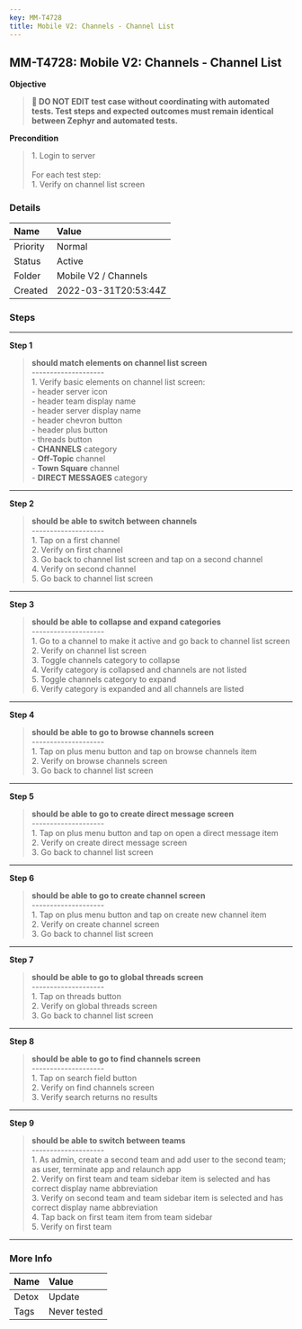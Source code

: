 ```yaml
---
key: MM-T4728
title: Mobile V2: Channels - Channel List
---
```


## MM-T4728: Mobile V2: Channels - Channel List

**Objective**

> <article><strong>🛑 DO NOT EDIT test case without coordinating with automated tests. Test steps and expected outcomes must remain identical between Zephyr and automated tests.</strong></article>

**Precondition**

> <article>1. Login to server<br /><br />For each test step:<br />1. Verify on channel list screen</article>

### Details

| Name     | Value                |
| :------- | :------------------- |
| Priority | Normal               |
| Status   | Active               |
| Folder   | Mobile V2 / Channels |
| Created  | 2022-03-31T20:53:44Z |

### Steps

<hr/>

**Step 1**

> <article><strong>should match elements on channel list screen</strong><br />--------------------<br />1. Verify basic elements on channel list screen:<br />- header server icon<br />- header team display name<br />- header server display name<br />- header chevron button<br />- header plus button<br />- threads button<br />- <strong>CHANNELS</strong> category<br />- <strong>Off-Topic</strong> channel<br />- <strong>Town Square</strong> channel<br />- <strong>DIRECT MESSAGES</strong> category</article>

<hr/>

**Step 2**

> <article><strong>should be able to switch between channels</strong><br />--------------------<br />1. Tap on a first channel<br />2. Verify on first channel<br />3. Go back to channel list screen and tap on a second channel<br />4. Verify on second channel<br />5. Go back to channel list screen</article>

<hr/>

**Step 3**

> <article><strong>should be able to collapse and expand categories</strong><br />--------------------<br />1. Go to a channel to make it active and go back to channel list screen<br />2. Verify on channel list screen<br />3. Toggle channels category to collapse<br />4. Verify category is collapsed and channels are not listed<br />5. Toggle channels category to expand<br />6. Verify category is expanded and all channels are listed</article>

<hr/>

**Step 4**

> <article><strong>should be able to go to browse channels screen</strong><br />--------------------<br />1. Tap on plus menu button and tap on browse channels item<br />2. Verify on browse channels screen<br />3. Go back to channel list screen</article>

<hr/>

**Step 5**

> <article><strong>should be able to go to create direct message screen</strong><br />--------------------<br />1. Tap on plus menu button and tap on open a direct message item<br />2. Verify on create direct message screen<br />3. Go back to channel list screen</article>

<hr/>

**Step 6**

> <article><strong>should be able to go to create channel screen</strong><br />--------------------<br />1. Tap on plus menu button and tap on create new channel item<br />2. Verify on create channel screen<br />3. Go back to channel list screen</article>

<hr/>

**Step 7**

> <article><strong>should be able to go to global threads screen</strong><br />--------------------<br />1. Tap on threads button<br />2. Verify on global threads screen<br />3. Go back to channel list screen</article>

<hr/>

**Step 8**

> <article><strong>should be able to go to find channels screen</strong><br />--------------------<br />1. Tap on search field button<br />2. Verify on find channels screen<br />3. Verify search returns no results</article>

<hr/>

**Step 9**

> <article><strong>should be able to switch between teams</strong><br />--------------------<br />1. As admin, create a second team and add user to the second team; as user, terminate app and relaunch app<br />2. Verify on first team and team sidebar item is selected and has correct display name abbreviation<br />3. Verify on second team and team sidebar item is selected and has correct display name abbreviation<br />4. Tap back on first team item from team sidebar<br />5. Verify on first team</article>

<hr/>

### More Info

| Name  | Value        |
| :---- | :----------- |
| Detox | Update       |
| Tags  | Never tested |
